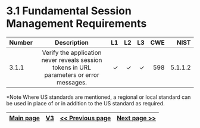 # 3.1 Fundamental Session Management Requirements

| Number       | Description     | L1    		| L2         | L3 		   | CWE		| NIST		 |
| :------------- | :----------: | -----------: | -----------:|-----------:| -----------:|-----------:|
| 3.1.1 | Verify the application never reveals session tokens in URL parameters or error messages. | ✓	 | ✓   | ✓   | 598 |5.1.1.2|


*Note
Where US standards are mentioned, a regional or local standard can be used in place of or in addition to the US standard as required.

[Main page](../README.md) | [V3](README.md) | [<< Previous page](README.md) |  [Next page >>](v3.2_Session_Binding_Requirements.md)
| --- | --- | --- | --- |
